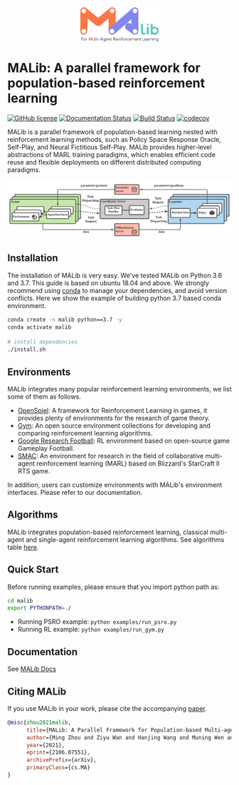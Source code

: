 
<div align=center><img src="docs/imgs/logo.svg" width="35%"></div>


# MALib: A parallel framework for population-based reinforcement learning

[![GitHub license](https://img.shields.io/badge/license-MIT-blue.svg)](https://github.com/sjtu-marl/malib/blob/main/LICENSE)
[![Documentation Status](https://readthedocs.org/projects/malib/badge/?version=latest)](https://malib.readthedocs.io/en/latest/?badge=latest)
[![Build Status](https://app.travis-ci.com/sjtu-marl/malib.svg?branch=test-cases)](https://app.travis-ci.com/sjtu-marl/malib.svg?branch=test-cases)
[![codecov](https://codecov.io/gh/sjtu-marl/malib/branch/test-cases/graph/badge.svg?token=CJX14B2AJG)](https://codecov.io/gh/sjtu-marl/malib)

MALib is a parallel framework of population-based learning nested with reinforcement learning methods, such as Policy Space Response Oracle, Self-Play, and Neural Fictitious Self-Play. MALib provides higher-level abstractions of MARL training paradigms, which enables efficient code reuse and flexible deployments on different distributed computing paradigms.

![architecture](docs/imgs/Architecture.svg)

## Installation

The installation of MALib is very easy. We've tested MALib on Python 3.6 and 3.7. This guide is based on ubuntu 18.04 and above. We strongly recommend using [conda](https://docs.conda.io/en/latest/miniconda.html) to manage your dependencies, and avoid version conflicts. Here we show the example of building python 3.7 based conda environment.


```bash
conda create -n malib python==3.7 -y
conda activate malib

# install dependencies
./install.sh
```

## Environments

MALib integrates many popular reinforcement learning environments, we list some of them as follows.

- [OpenSpiel](https://github.com/deepmind/open_spiel): A framework for Reinforcement Learning in games, it provides plenty of environments for the research of game theory.
- [Gym](https://github.com/openai/gym): An open source environment collections for developing and comparing reinforcement learning algorithms.
- [Google Research Football](https://github.com/google-research/football): RL environment based on open-source game Gameplay Football.
- [SMAC](https://github.com/oxwhirl/smac): An environment for research in the field of collaborative multi-agent reinforcement learning (MARL) based on Blizzard's StarCraft II RTS game.

In addition, users can customize environments with MALib's environment interfaces. Please refer to our documentation.

## Algorithms

MALib integrates population-based reinforcement learning, classical multi-agent and single-agent reinforcement learning algorithms. See algorithms table [here](/algorithms.md).

## Quick Start

Before running examples, please ensure that you import python path as:

```bash
cd malib
export PYTHONPATH=./
```

- Running PSRO example: `python examples/run_psro.py`
- Running RL example: `python examples/run_gym.py`

## Documentation

See [MALib Docs](https://malib.readthedocs.io/)

## Citing MALib


If you use MALib in your work, please cite the accompanying [paper](https://arxiv.org/abs/2106.07551).

```bibtex
@misc{zhou2021malib,
      title={MALib: A Parallel Framework for Population-based Multi-agent Reinforcement Learning}, 
      author={Ming Zhou and Ziyu Wan and Hanjing Wang and Muning Wen and Runzhe Wu and Ying Wen and Yaodong Yang and Weinan Zhang and Jun Wang},
      year={2021},
      eprint={2106.07551},
      archivePrefix={arXiv},
      primaryClass={cs.MA}
}
```
